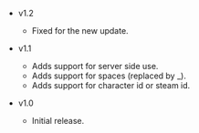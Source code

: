 - v1.2
  - Fixed for the new update.

- v1.1
  - Adds support for server side use.
  - Adds support for spaces (replaced by _).
  - Adds support for character id or steam id.

- v1.0
  - Initial release.
